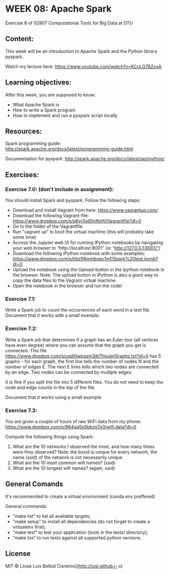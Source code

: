 # WEEK 08: Apache Spark

Exercise 8 of 02807 Computational Tools for Big Data at DTU

## Content:

This week will be an introduction to Apache Spark and the Python library pyspark.

Watch my lecture here: https://www.youtube.com/watch?v=KCoLQ7BZosA

## Learning objectives:

After this week, you are supposed to know:

- What Apache Spark is
- How to write a Spark program
- How to implement and run a pyspark script locally

## Resources:

Spark programming guide: http://spark.apache.org/docs/latest/programming-guide.html

Documentation for pyspark: http://spark.apache.org/docs/latest/api/python/


## Exercises:

### Exercise 7.0: (don’t include in assignment):

You should install Spark and pyspark. Follow the following steps:

- Download and install Vagrant from here: https://www.vagrantup.com/
- Download the following Vagrant-file: https://www.dropbox.com/s/q8yj7qd5hifkhfj/Vagrantfile?dl=0
- Go to the folder of the Vagrantfile
- Run “vagrant up” to boot the virtual machine (this will probably take some time)
- Access the Jupyter web UI for running IPython notebooks by navigating your web browser to “http://localhost:8001” (or “http://127.0.0.1:8001/“)
- Download the following iPython notebook with some examples: https://www.dropbox.com/s/hbz98qnhbspc1mf/Spark%20test.ipynb?dl=0
- Upload the notebook using the Upload-button in the ipython notebook in the browser. Note: The upload button in iPython is also a good way to copy the data files to the Vagrant virtual machine.
- Open the notebook in the browser and run the code!


### Exercise 7.1:

Write a Spark job to count the occurrences of each word in a text file. Document that it works with a small example.

### Exercise 7.2:

Write a Spark job that determines if a graph has an Euler tour (all vertices have even degree) where you can assume that the graph you get is connected. This file https://www.dropbox.com/s/usdi0wpsqm3jb7f/eulerGraphs.txt?dl=0 has 5 graphs – for each graph, the first line tells the number of nodes N and the number of edges E. The next E lines tells which two nodes are connected by an edge. Two nodes can be connected by multiple edges.

It is fine if you split the file into 5 different files. You do not need to keep the node and edge counts in the top of the file.

Document that it works using a small example.
### Exercise 7.3:

You are given a couple of hours of raw WiFi data from my phone: https://www.dropbox.com/s/964gq5o5bkzg7q3/wifi.data?dl=0

Compute the following things using Spark:

1. What are the 10 networks I observed the most, and how many times were they observed? Note: the bssid is unique for every network, the name (ssid) of the network is not necessarily unique.
2. What are the 10 most common wifi names? (ssid)
3. What are the 10 longest wifi names? (again, ssid)

## General Comands

It's recommended to create a virtual environment (conda env preffered)

General commands:
* "make list" to list all available targets;
* "make setup" to install all dependencies (do not forget to create a virtualenv first);
* "make test" to test your application (tests in the tests/ directory);
* "make tox" to run tests against all supported python versions.


## License
MIT © [Jose Luis Bellod Cisneros](http://josl.github.i- o)
